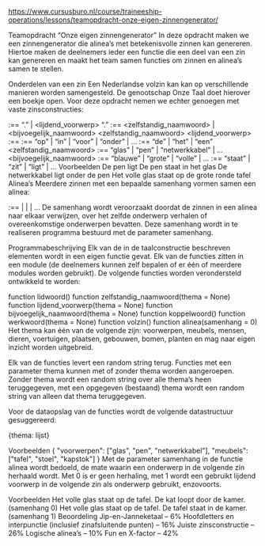 https://www.cursusburo.nl/course/traineeship-operations/lessons/teamopdracht-onze-eigen-zinnengenerator/

Teamopdracht “Onze eigen zinnengenerator”
In deze opdracht maken we een zinnengenerator die alinea’s met betekenisvolle zinnen kan genereren. Hiertoe maken de deelnemers ieder een functie die een deel van een zin kan genereren en maakt het team samen functies om zinnen en alinea’s samen te stellen.

Onderdelen van een zin
Een Nederlandse volzin kan kan op verschillende manieren worden samengesteld. De genootschap Onze Taal doet hierover een boekje open. Voor deze opdracht nemen we echter genoegen met vaste zinsconstructies:

<zin> :== <onderwerp> <werkwoord> “.” | <onderwerp> <werkwoord> <koppelwoord> <lijdend_voorwerp> “.”
<onderwerp> :== <lidwoord> <zelfstandig_naamwoord> | <lidwoord> <bijvoegelijk_naamwoord> <zelfstandig_naamwoord>
<lijdend_voorwerp> :== <onderwerp>
<koppelwoord> :== “op” | “in” | “voor” | “onder” | …
<lidwoord> :== “de” | “het” | “een”
<zelfstandig_naamwoord> :== “glas” | “pen” | “netwerkkabel” | …
<bijvoegelijk_naamwoord> :== “blauwe” | “grote” | “volle” | …
<werkwoord> :== “staat” | “zit” | “ligt” | …
Voorbeelden
De pen ligt
De pen staat in het glas
De netwerkkabel ligt onder de pen
Het volle glas staat op de grote ronde tafel
Alinea’s
Meerdere zinnen met een bepaalde samenhang vormen samen een alinea:

<alinea> :== <zin> | <zin> <zin> | <zin> <zin> <zin> | …
De samenhang wordt veroorzaakt doordat de zinnen in een alinea naar elkaar verwijzen, over het zelfde onderwerp verhalen of overeenkomstige onderwerpen bevatten. Deze samenhang wordt in te realiseren programma bestuurd met de parameter samenhang.

Programmabeschrijving
Elk van de in de taalconstructie beschreven elementen wordt in een eigen functie gevat. Elk van de functies zitten in een module (de deelnemers kunnen zelf bepalen of er één of meerdere modules worden gebruikt). De volgende functies worden verondersteld ontwikkeld te worden:

function lidwoord()
function zelfstandig_naamwoord(thema = None)
function lijdend_voorwerp(thema = None)
function bijvoegelijk_naamwoord(thema = None)
function koppelwoord()
function werkwoord(thema = None)
function volzin()
function alinea(samenhang = 0)
Het thema kan één van de volgende zijn: voorwerpen, meubels, mensen, dieren, voertuigen, plaatsen, gebouwen, bomen, planten en mag naar eigen inzicht worden uitgebreid.

Elk van de functies levert een random string terug. Functies met een parameter thema kunnen met of zonder thema worden aangeroepen. Zonder thema wordt een random string over alle thema’s heen teruggegeven, met een opgegeven (bestaand) thema wordt een random string van alleen dat thema teruggegeven.

Voor de dataopslag van de functies wordt de volgende datastructuur gesuggereerd:

{thema: lijst}

Voorbeelden
{
  "voorwerpen": ["glas", "pen", "netwerkkabel"],
  "meubels": ["tafel", "stoel", "kapstok"]
}
Met de parameter samenhang in de functie alinea wordt bedoeld, de mate waarin een onderwerp in de volgende zin herhaald wordt. Met 0 is er geen herhaling, met 1 wordt een gebruikt lijdend voorwerp in de volgende zin als onderwerp gebruikt, enzovoorts.

Voorbeelden
Het volle glas staat op de tafel. De kat loopt door de kamer. (samenhang 0)
Het volle glas staat op de tafel. De tafel staat in de kamer. (samenhang 1)
Beoordeling
Jip-en-Janneketaal – 6%
Hoofdletters en interpunctie (inclusief zinafsluitende punten) – 16%
Juiste zinsconstructie – 26%
Logische alinea’s – 10%
Fun en X-factor – 42%
